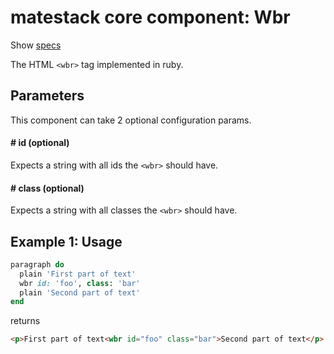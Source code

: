 # matestack core component: Wbr

Show [specs](/spec/usage/components/wbr_spec.rb)

The HTML `<wbr>` tag implemented in ruby.

## Parameters

This component can take 2 optional configuration params.

#### # id (optional)
Expects a string with all ids the `<wbr>` should have.

#### # class (optional)
Expects a string with all classes the `<wbr>` should have.

## Example 1: Usage

```ruby
paragraph do
  plain 'First part of text'
  wbr id: 'foo', class: 'bar'
  plain 'Second part of text'
end
```

returns

```html
<p>First part of text<wbr id="foo" class="bar">Second part of text</p>
```
